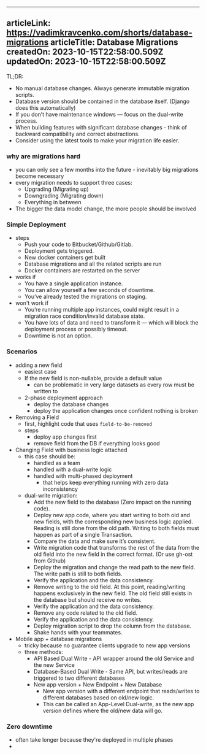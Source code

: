 -----------------------
articleLink: https://vadimkravcenko.com/shorts/database-migrations
articleTitle: Database Migrations
createdOn: 2023-10-15T22:58:00.509Z
updatedOn: 2023-10-15T22:58:00.509Z
-----------------------

TL;DR:
- No manual database changes. Always generate immutable migration scripts.
- Database version should be contained in the database itself. (Django does this automatically)
- If you don’t have maintenance windows — focus on the dual-write process.
- When building features with significant database changes - think of backward compatibility and correct abstractions.
- Consider using the latest tools to make your migration life easier.

### why are migrations hard
- you can only see a few months into the future - inevitably big migrations become necessary
- every migration needs to support three cases:
  - Upgrading (Migrating up)
  - Downgrading (Migrating down)
  - Everything in between
- The bigger the data model change, the more people should be involved

### Simple Deployment
- steps
  - Push your code to Bitbucket/Github/Gitlab.
  - Deployment gets triggered.
  - New docker containers get built
  - Database migrations and all the related scripts are run
  - Docker containers are restarted on the server
- works if
  - You have a single application instance.
  - You can allow yourself a few seconds of downtime.
  - You’ve already tested the migrations on staging.
- won't work if
  - You’re running multiple app instances, could might result in a migration race condition/invalid database state.
  - You have lots of data and need to transform it — which will block the deployment process or possibly timeout.
  - Downtime is not an option.

### Scenarios
- adding a new field
  - easiest case
  - If the new field is non-nullable, provide a default value
    - can be problematic in very large datasets as every row must be written to
  - 2-phase deployment approach
    - deploy the database changes
    - deploy the application changes once confident nothing is broken
- Removing a Field
  - first, highlight code that uses `field-to-be-removed`
  - steps
    - deploy app changes first
    - remove field from the DB if everything looks good
- Changing Field with business logic attached
  - this case should be:
    - handled as a team
    - handled with a dual-write logic
    - handled with multi-phased deployment
      - that helps keep everything running with zero data inconsistency
  - dual-write migration:
    - Add the new field to the database (Zero impact on the running code).
    - Deploy new app code, where you start writing to both old and new fields, with the corresponding new business logic applied. Reading is still done from the old path. Writing to both fields must happen as part of a single Transaction.
    - Compare the data and make sure it’s consistent.
    - Write migration code that transforms the rest of the data from the old field into the new field in the correct format. (Or use gh-ost from Github)
    - Deploy the migration and change the read path to the new field. The write path is still to both fields.
    - Verify the application and the data consistency.
    - Remove writing to the old field. At this point, reading/writing happens exclusively in the new field. The old field still exists in the database but should receive no writes.
    - Verify the application and the data consistency.
    - Remove any code related to the old field.
    - Verify the application and the data consistency.
    - Deploy migration script to drop the column from the database.
    - Shake hands with your teammates.
- Mobile app + database migrations
  - tricky because no guarantee clients upgrade to new app versions
  - three methods:
    - API Based Dual Write - API wrapper around the old Service and the new Service
    - Database-Based Dual Write - Same API, but writes/reads are triggered to two different databases
    - New app version + New Endpoint + New Database
      - New app version with a different endpoint that reads/writes to different databases based on old/new logic.
      - This can be called an App-Level Dual-write, as the new app version defines where the old/new data will go.

### Zero downtime
-  often take longer because they're deployed in multiple phases
- 








